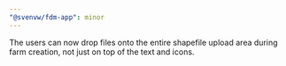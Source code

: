 ```yaml
---
"@svenvw/fdm-app": minor
---
```


The users can now drop files onto the entire shapefile upload area during farm creation, not just on top of the text and icons.
